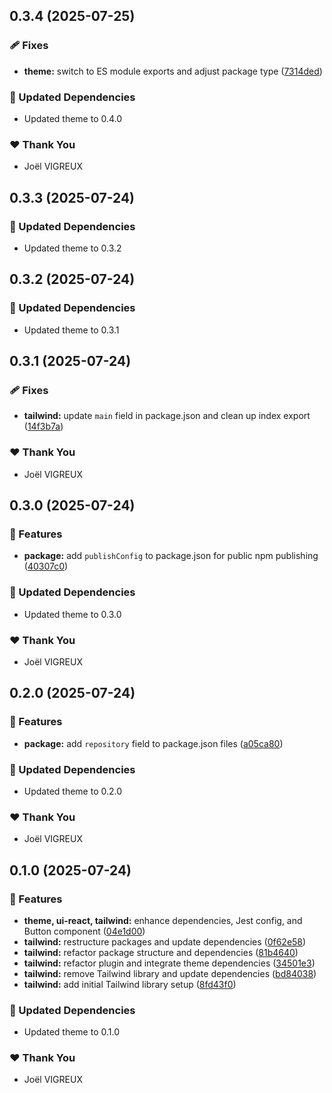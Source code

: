 ## 0.3.4 (2025-07-25)

### 🩹 Fixes

- **theme:** switch to ES module exports and adjust package type ([7314ded](https://github.com/Udixio/UI/commit/7314ded))

### 🧱 Updated Dependencies

- Updated theme to 0.4.0

### ❤️ Thank You

- Joël VIGREUX

## 0.3.3 (2025-07-24)

### 🧱 Updated Dependencies

- Updated theme to 0.3.2

## 0.3.2 (2025-07-24)

### 🧱 Updated Dependencies

- Updated theme to 0.3.1

## 0.3.1 (2025-07-24)

### 🩹 Fixes

- **tailwind:** update `main` field in package.json and clean up index export ([14f3b7a](https://github.com/Udixio/UI/commit/14f3b7a))

### ❤️ Thank You

- Joël VIGREUX

## 0.3.0 (2025-07-24)

### 🚀 Features

- **package:** add `publishConfig` to package.json for public npm publishing ([40307c0](https://github.com/Udixio/UI/commit/40307c0))

### 🧱 Updated Dependencies

- Updated theme to 0.3.0

### ❤️ Thank You

- Joël VIGREUX

## 0.2.0 (2025-07-24)

### 🚀 Features

- **package:** add `repository` field to package.json files ([a05ca80](https://github.com/Udixio/UI/commit/a05ca80))

### 🧱 Updated Dependencies

- Updated theme to 0.2.0

### ❤️ Thank You

- Joël VIGREUX

## 0.1.0 (2025-07-24)

### 🚀 Features

- **theme, ui-react, tailwind:** enhance dependencies, Jest config, and Button component ([04e1d00](https://github.com/Udixio/UI/commit/04e1d00))
- **tailwind:** restructure packages and update dependencies ([0f62e58](https://github.com/Udixio/UI/commit/0f62e58))
- **tailwind:** refactor package structure and dependencies ([81b4640](https://github.com/Udixio/UI/commit/81b4640))
- **tailwind:** refactor plugin and integrate theme dependencies ([34501e3](https://github.com/Udixio/UI/commit/34501e3))
- **tailwind:** remove Tailwind library and update dependencies ([bd84038](https://github.com/Udixio/UI/commit/bd84038))
- **tailwind:** add initial Tailwind library setup ([8fd43f0](https://github.com/Udixio/UI/commit/8fd43f0))

### 🧱 Updated Dependencies

- Updated theme to 0.1.0

### ❤️ Thank You

- Joël VIGREUX